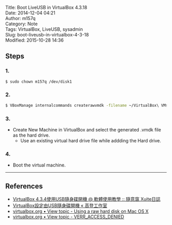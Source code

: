 Title: Boot LiveUSB in VirtualBox 4.3.18  
Date: 2014-12-04 04:21  
Author: m157q  
Category: Note  
Tags: VirtualBox, LiveUSB, sysadmin  
Slug: boot-liveusb-in-virtualbox-4-3-18  
Modified: 2015-10-28 14:36  
  
  
## Steps  
  
### 1.  
  
```sh  
$ sudo chown m157q /dev/disk1  
```  
  
### 2.  
  
```sh  
$ VBoxManage internalcommands createrawvmdk -filename ~/VirtualBox\ VMs/win7_test.vmdk -rawdisk /dev/disk1  
```  
  
### 3.  
  
+ Create New Machine in VirtualBox and select the generated .vmdk file as the hard drive.  
	+ Use an existing virtual hard drive file while addding the Hard drive.  
  
### 4.  
  
+ Boot the virtual machine.  
  
---  
  
## References  
  
+ [VirtualBox 4.3.4使用USB隨身碟開機 @ 軟體使用教學 :: 隨意窩 Xuite日誌](http://blog.xuite.net/yh96301/blog/64131045-VirtualBox+4.3.4%E4%BD%BF%E7%94%A8USB%E9%9A%A8%E8%BA%AB%E7%A2%9F%E9%96%8B%E6%A9%9F)  
+ [VirtualBox設定由USB隨身碟開機 « 高登工作室](http://gordon168.tw/?p=324)  
+ [virtualbox.org • View topic - Using a raw hard disk on Mac OS X](https://forums.virtualbox.org/viewtopic.php?t=9223)  
+ [virtualbox.org • View topic - VERR_ACCESS_DENIED](https://forums.virtualbox.org/viewtopic.php?f=8&p=99406)  
